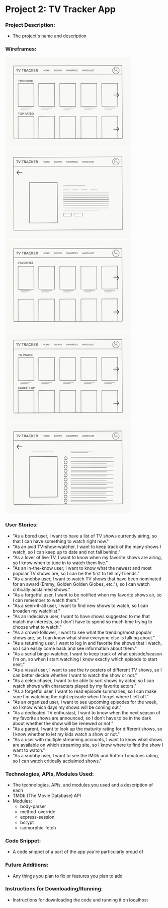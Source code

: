 # Project 2: TV Tracker App

### Project Description:
- The project's name and description

### Wireframes:
<img src="img/wireframes/home.png" width="400"> <img src="img/wireframes/show.png" width="400"> <img src="img/wireframes/favorites.png" width="400"> <img src="img/wireframes/watchlist.png" width="400"> <img src="img/wireframes/watchlist-show.png" width="400">

### User Stories:
- "As a bored user, I want to	have a list of TV shows currently airing, so that I can have something to watch right now."
- "As an avid TV-show-watcher, I want to	keep track of the many shows I watch, so I can keep up to date and not fall behind."
- "As a lover of live TV, I want to	know when my favorite shows are airing, so I know when to tune in to watch them live."
- "As an in-the-know user, I want to know what the newest and most popular TV shows are, so I can be the first to tell my friends."
- "As a snobby user,	I want to watch TV shows that have been nominated for an award (Emmy, Golden Golden Globes, etc."), so I can watch critically acclaimed shows."
- "As a forgetful user, I want to be notified when my favorite shows air, so I can remember to watch them."
- "As a seen-it-all user, I want to find new shows to watch, so I can broaden my watchlist."
- "As an indecisive user, I want to have shows suggested to me that match my interests, so I don't have to spend so much time trying to choose what to watch."
- "As a crowd-follower, I want to see what the trending/most popular shows are, so I can know what show everyone else is talking about."
- "As a returning user, I want to log in and favorite the shows that I watch, so I can easily come back and see information about them."
- "As a serial binge-watcher, I want to keep track of what episode/season I'm on, so when I start watching I know exactly which episode to start next."
- "As a visual user, I want to see the tv posters of different TV shows, so I can better decide whether I want to watch the show or not."
- "As a celeb chaser, I want to be able to sort shows by actor, so I can watch shows with characters played by my favorite actors."
- "As a forgetful user, I want to read episode summaries, so I can make sure I'm watching the right episode when I forget where I left off."
- "As an organized user, I want to see upcoming episodes for the week, so I know which days my shows will be coming out."
- "As a dedicated TV enthusiast, I want to know when the next season of my favorite shows are announced, so I don't have to be in the dark about whether the show will be renewed or not."
- "As a parent, I want to look up the maturity rating for different shows, so I know whether to let my kids watch a show or not."
- "As a user with multiple streaming accounts, I want to know what shows are available on which streaming site, so I know where to find the show I want to watch."
- "As a snobby user, I want to see the IMDb and Rotten Tomatoes rating, so I can watch critically acclaimed shows."

### Technologies, APIs, Modules Used:
- The technologies, APIs, and modules you used and a description of each
- TMDb (The Movie Database) API
- Modules:
  - body-parser
  - method-override
  - express-session
  - bcrypt
  - isomorphic-fetch

### Code Snippet:
- A code snippet of a part of the app you're particularly proud of

### Future Additions:
- Any things you plan to fix or features you plan to add

### Instructions for Downloading/Running:
- Instructions for downloading the code and running it on localhost
